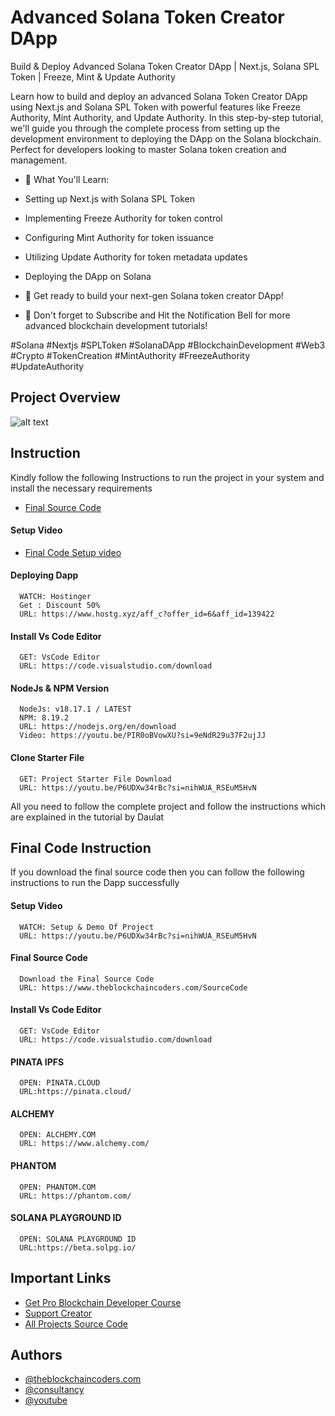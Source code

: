 # Advanced Solana Token Creator DApp

Build & Deploy Advanced Solana Token Creator DApp | Next.js, Solana SPL Token | Freeze, Mint & Update Authority

Learn how to build and deploy an advanced Solana Token Creator DApp using Next.js and Solana SPL Token with powerful features like Freeze Authority, Mint Authority, and Update Authority. In this step-by-step tutorial, we'll guide you through the complete process from setting up the development environment to deploying the DApp on the Solana blockchain. Perfect for developers looking to master Solana token creation and management.

- 🔑 What You'll Learn:

- Setting up Next.js with Solana SPL Token
- Implementing Freeze Authority for token control
- Configuring Mint Authority for token issuance
- Utilizing Update Authority for token metadata updates
- Deploying the DApp on Solana
- 🚀 Get ready to build your next-gen Solana token creator DApp!
- 🔔 Don't forget to Subscribe and Hit the Notification Bell for more advanced blockchain development tutorials!

#Solana #Nextjs #SPLToken #SolanaDApp #BlockchainDevelopment #Web3 #Crypto #TokenCreation #MintAuthority #FreezeAuthority #UpdateAuthority

## Project Overview

![alt text](https://www.daulathussain.com/wp-content/uploads/2025/02/Advanced-Solana-Token-Creator-DApp.jpg)

## Instruction

Kindly follow the following Instructions to run the project in your system and install the necessary requirements

- [Final Source Code](https://www.theblockchaincoders.com/SourceCode)

#### Setup Video

- [Final Code Setup video](https://youtu.be/P6UDXw34rBc?si=nihWUA_RSEuM5HvN)

#### Deploying Dapp

```
  WATCH: Hostinger
  Get : Discount 50%
  URL: https://www.hostg.xyz/aff_c?offer_id=6&aff_id=139422
```

#### Install Vs Code Editor

```
  GET: VsCode Editor
  URL: https://code.visualstudio.com/download
```

#### NodeJs & NPM Version

```
  NodeJs: v18.17.1 / LATEST
  NPM: 8.19.2
  URL: https://nodejs.org/en/download
  Video: https://youtu.be/PIR0oBVowXU?si=9eNdR29u37F2ujJJ
```

#### Clone Starter File

```
  GET: Project Starter File Download
  URL: https://youtu.be/P6UDXw34rBc?si=nihWUA_RSEuM5HvN
```

All you need to follow the complete project and follow the instructions which are explained in the tutorial by Daulat

## Final Code Instruction

If you download the final source code then you can follow the following instructions to run the Dapp successfully

#### Setup Video

```
  WATCH: Setup & Demo Of Project
  URL: https://youtu.be/P6UDXw34rBc?si=nihWUA_RSEuM5HvN
```

#### Final Source Code

```
  Download the Final Source Code
  URL: https://www.theblockchaincoders.com/SourceCode
```

#### Install Vs Code Editor

```
  GET: VsCode Editor
  URL: https://code.visualstudio.com/download
```

#### PINATA IPFS

```
  OPEN: PINATA.CLOUD
  URL:https://pinata.cloud/
```

#### ALCHEMY

```
  OPEN: ALCHEMY.COM
  URL: https://www.alchemy.com/
```

#### PHANTOM

```
  OPEN: PHANTOM.COM
  URL: https://phantom.com/
```

#### SOLANA PLAYGROUND ID

```
  OPEN: SOLANA PLAYGROUND ID
  URL:https://beta.solpg.io/
```

## Important Links

- [Get Pro Blockchain Developer Course](https://www.theblockchaincoders.com/pro-nft-marketplace)
- [Support Creator](https://bit.ly/Support-Creator)
- [All Projects Source Code](https://www.theblockchaincoders.com/SourceCode)

## Authors

- [@theblockchaincoders.com](https://www.theblockchaincoders.com/)
- [@consultancy](https://www.theblockchaincoders.com/consultancy)
- [@youtube](https://www.youtube.com/@daulathussain)
